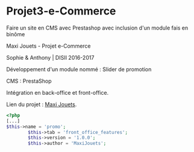 # Projet3-e-Commerce
Faire un site en CMS avec Prestashop avec inclusion d'un module fais en binôme

 Maxi Jouets - Projet e-Commerce

Sophie & Anthony | DISII 2016-2017

Développement d'un module nommé : Slider de promotion

CMS : PrestaShop

Intégration en back-office et front-office.

Lien du projet : [Maxi Jouets](http://195.154.161.144/p3/fr/).

```php
<?php
[...]
$this->name = 'promo';
        $this->tab = 'front_office_features';
        $this->version = '1.0.0';
        $this->author = 'MaxiJouets';
```
